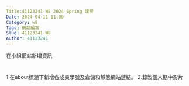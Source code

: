 ```yaml
---
Title:41123241-W8 2024 Spring 課程
Date: 2024-04-11 11:00
Category: w8
Tags: 網誌編寫
Slug: 41123241-W8
Author: 41123241
---
```


在小組網站新增資訊

<!-- PELICAN_END_SUMMARY -->

# 
1.在about標題下新增各成員學號及倉儲和靜態網站鏈結。
2.錄製個人期中影片
